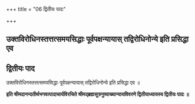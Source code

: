 +++
title = "06 द्वितीयः पादः"

+++


## उक्तविरोधिनस्तत्तत्समयसिद्धाः पूर्वपक्षन्यायास् तद्विरोधिनोन्ये इति प्रसिद्धा एव

## द्वितीयः पाद

उक्तविरोधिनस्तत्तत्समयसिद्धाः पूर्वपक्षन्यायास् तद्विरोधिनोन्ये इति प्रसिद्धा एव ॥

**इति श्रीमदानन्दतीर्थभगवत्पादाचार्यविरचिते श्रीमद्ब्रह्मसूत्रनुव्याख्यान्यायविवरणे द्वितीयाध्यायस्य द्वितीयः पादः ॥**

